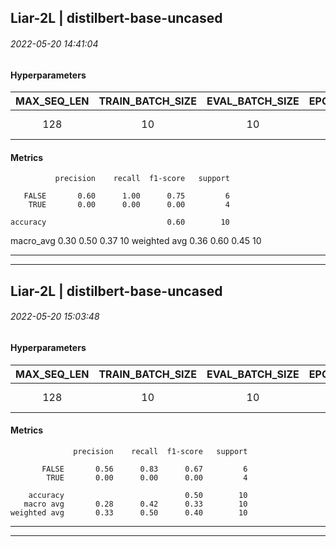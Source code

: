 ## Liar-2L | distilbert-base-uncased
###### 2022-05-20 14:41:04
#### Hyperparameters


| **MAX_SEQ_LEN** | **TRAIN_BATCH_SIZE** | **EVAL_BATCH_SIZE** | **EPOCHS** | **LR** | **OPTIM** | **EVAL_STEPS** |
|:---------------:|:--------------------:|:-------------------:|:----------:|:------:|:---------:|:--------------:|
|        128       |          10          |          10         |     1     |   3e-05   |     adamw_hf    |       100       |

    
#### Metrics
              precision    recall  f1-score   support

       FALSE       0.60      1.00      0.75         6
        TRUE       0.00      0.00      0.00         4

    accuracy                           0.60        10
   macro_avg       0.30      0.50      0.37        10
weighted avg       0.36      0.60      0.45        10

----
----
## Liar-2L | distilbert-base-uncased
###### 2022-05-20 15:03:48
#### Hyperparameters


| **MAX_SEQ_LEN** | **TRAIN_BATCH_SIZE** | **EVAL_BATCH_SIZE** | **EPOCHS** | **LR** | **OPTIM** | **EVAL_STEPS** |
|:---------------:|:--------------------:|:-------------------:|:----------:|:------:|:---------:|:--------------:|
|        128       |          10          |          10         |     1     |   3e-05   |     adamw_hf    |       100       |

    
#### Metrics

```
              precision    recall  f1-score   support

       FALSE       0.56      0.83      0.67         6
        TRUE       0.00      0.00      0.00         4

    accuracy                           0.50        10
   macro avg       0.28      0.42      0.33        10
weighted avg       0.33      0.50      0.40        10

```
    
----
----
